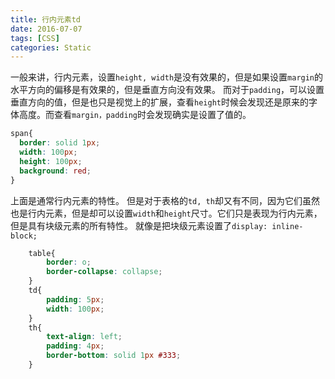 ```yaml
---
title: 行内元素td
date: 2016-07-07
tags: [CSS]
categories: Static
---
```


一般来讲，行内元素，设置`height, width`是没有效果的，但是如果设置`margin`的水平方向的偏移是有效果的，但是垂直方向没有效果。
而对于`padding`，可以设置垂直方向的值，但是也只是视觉上的扩展，查看`height`时候会发现还是原来的字体高度。而查看`margin，padding`时会发现确实是设置了值的。

```css
span{
  border: solid 1px;
  width: 100px;
  height: 100px;
  background: red;
}
```

上面是通常行内元素的特性。
但是对于表格的`td, th`却又有不同，因为它们虽然也是行内元素，但是却可以设置`width`和`height`尺寸。它们只是表现为行内元素，但是具有块级元素的所有特性。
就像是把块级元素设置了`display: inline-block;`

```css
    table{
        border: o;
        border-collapse: collapse;
    }
    td{
        padding: 5px;
        width: 100px;
    }
    th{
        text-align: left;
        padding: 4px;
        border-bottom: solid 1px #333;
    }
```

